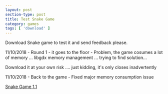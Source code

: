```yaml
---
layout: post
section-type: post
title: Test Snake Game
category: games
tags: [ 'download' ]
---
```


Download Snake game to test it and send feedback please.

11/10/2018 - Round 1 - it goes to the floor - Problem, the game cosumes a lot of memory ... libgdx memory management ... trying to find solution...

Download it at your own risk .... just kidding, it's only closes inadvertently

11/10/2018 - Back to the game - Fixed major memory consumption issue

<a href="https://brunfo.github.io/Snake-1.1.zip">Snake Game 1.1</a>

